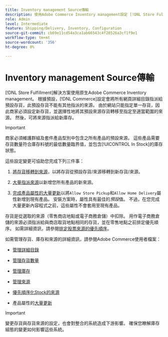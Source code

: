 ```yaml
---
title: Inventory management Source傳輸
description: 使用Adobe Commerce Inventory management設定 [!DNL Store Fulfillment solution] 的庫存。 設定新存貨並將存貨移出預設存貨，以便您可以將其指定給設定為啟用「商店履行」解決方案所需的「商店提貨」功能的來源。
role: Admin
level: Intermediate
feature: Shipping/Delivery, Inventory, Configuration
source-git-commit: cb69e11cd54a3ca1ab66543c4f28526a3cf1f9e1
workflow-type: tm+mt
source-wordcount: '356'
ht-degree: 0%

---
```



# Inventory management Source傳輸

[!DNL Store Fulfillment]解決方案使用原生Adobe Commerce Inventory management。 根據預設，[!DNL Commerce]設定會將所有網頁詳細目錄指派給預設存貨，此預設存貨不能有其他指派的來源。 由於網站只能指定單一存貨，因此商家必須設定新存貨，並選擇性地將其預設來源存貨轉移至指定至適當範圍的來源。 然後，可將來源指派給新庫存。

>[!IMPORTANT]
>
>商家必須維護群組及套件產品型別中包含之所有產品的預設來源。 這些產品需要存貨數量符合庫存料號的最低數量臨界值，並包含[!UICONTROL In Stock]的庫存狀態。

這些設定變更可協助您完成下列三件事：

1. [將存貨移轉到來源](https://experienceleague.adobe.com/zh-hant/docs/commerce-admin/inventory/quantities/inventory-transfer)，以將存貨從預設存貨/來源移轉到新存貨/來源。

1. [大量指派來源](https://experienceleague.adobe.com/zh-hant/docs/commerce-admin/inventory/quantities/bulk-assignment)以新增您所有產品的新來源。

1. [完成產品屬性的大量更新](https://experienceleague.adobe.com/zh-hant/docs/commerce-admin/catalog/product-attributes/create/bulk-product-attribute-update)以將`Allow Store Pickup`和`Allow Home Delivery`屬性新增到現有產品。 安裝方案時，屬性具有最佳的&#x200B;*預設*&#x200B;值。 不過，在您完成大量更新內容程式之前，這些屬性不會套用至現有產品。

存貨是從選取的來源（零售商店地點或電子商務倉儲）中扣除。 用作電子商務倉儲的來源必須指派給與商店取貨地點相同的存貨，並在零售地點之前排定優先順序。 如需詳細資訊，請參閱[排定股票來源的優先順序](https://experienceleague.adobe.com/zh-hant/docs/commerce-admin/inventory/stocks/stocks-prioritize-sources)。

如需管理存貨、庫存和來源的詳細資訊，請參閱Adobe Commerce使用者檔案：

- [管理詳細目錄](https://experienceleague.adobe.com/zh-hant/docs/commerce-admin/inventory/introduction)

- [管理存貨數量](https://experienceleague.adobe.com/zh-hant/docs/commerce-admin/inventory/quantities/quantities-manage)

- [管理庫存](https://experienceleague.adobe.com/zh-hant/docs/commerce-admin/inventory/stocks/stocks-manage)

- [管理來源](https://experienceleague.adobe.com/zh-hant/docs/commerce-admin/inventory/sources/sources-manage)

- [優先順序化Stock的來源](https://experienceleague.adobe.com/zh-hant/docs/commerce-admin/inventory/stocks/stocks-prioritize-sources)

- 產品屬性的[大量更新](https://experienceleague.adobe.com/zh-hant/docs/commerce-admin/catalog/product-attributes/create/bulk-product-attribute-update)


>[!IMPORTANT]
>
>變更存貨與存貨來源的設定，也會對整合的系統造成下游影響。 確保您瞭解庫存組態的變更如何影響這些系統。
